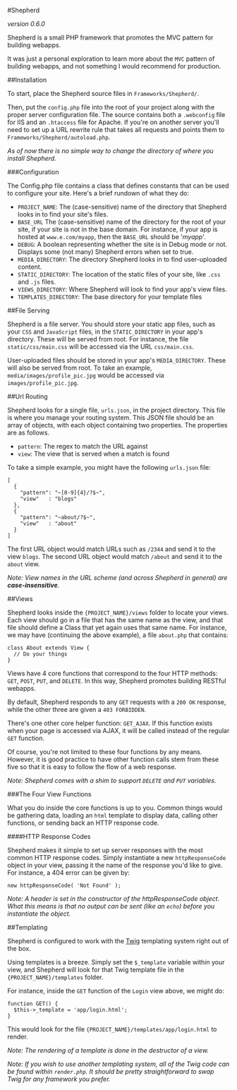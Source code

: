 #Shepherd

_version 0.6.0_

Shepherd is a small PHP framework that promotes the MVC pattern for building webapps.

It was just a personal exploration to learn more about the `MVC` pattern of building webapps, and not something I would recommend for production.

##Installation

To start, place the Shepherd source files in `Frameworks/Shepherd/`.

Then, put the `config.php` file into the root of your project along with the proper server configuration file. The source contains both a `.webconfig` file for IIS and an `.htaccess` file for Apache. If you're on another server you'll need to set up a URL rewrite rule that takes all requests and points them to `Frameworks/Shepherd/autoload.php`.

_As of now there is no simple way to change the directory of where you install Shepherd._

###Configuration

The Config.php file contains a class that defines constants that can be used to configure your site. Here's a brief rundown of what they do:

- `PROJECT_NAME`: The (case-sensitive) name of the directory that Shepherd looks in to find your site's files.
- `BASE_URL` The (case-sensitive) name of the directory for the root of your site, if your site is not in the base domain. For instance, if your app is hosted at `www.e.com/myapp`, then the `BASE_URL` should be '_myapp_'.
- `DEBUG`: A boolean representing whether the site is in Debug mode or not. Displays some (not many) Shepherd errors when set to true.
- `MEDIA_DIRECTORY`: The directory Shepherd looks in to find user-uploaded content.
- `STATIC_DIRECTORY`: The location of the static files of your site, like `.css` and `.js` files.
- `VIEWS_DIRECTORY`: Where Shepherd will look to find your app's view files.
- `TEMPLATES_DIRECTORY`: The base directory for your template files

##File Serving

Shepherd is a file server. You should store your static app files, such as your `CSS` and `JavaScript` files, in the `STATIC_DIRECTORY` in your app's directory. These will be served from root. For instance, the file `static/css/main.css` will be accessed via the URL `css/main.css`.

User-uploaded files should be stored in your app's `MEDIA_DIRECTORY`. These will also be served from root. To take an example, `media/images/profile_pic.jpg` would be accessed via `images/profile_pic.jpg`.

##Url Routing

Shepherd looks for a single file, `urls.json`, in the project directory. This file is where you manage your routing system. This JSON file should be an array of objects, with each object containing two properties. The properties are as follows.

- `pattern`: The regex to match the URL against
- `view`: The view that is served when a match is found

To take a simple example, you might have the following `urls.json` file:

    [
      {
        "pattern": "~[0-9]{4}/?$~",
        "view"   : "blogs"
      },
      {
        "pattern": "~about/?$~",
        "view"   : "about"
      }
    ]

The first URL object would match URLs such as `/2344` and send it to the view `blogs`. The second URL object would match `/about` and send it to the `about` view.

_Note: View names in the URL scheme (and across Shepherd in general) are **case-insensitive**._

##Views

Shepherd looks inside the `{PROJECT_NAME}/views` folder to locate your views. Each view should go in a file that has the same name as the view, and that file should define a Class that yet again uses that same name. For instance, we may have (continuing the above example), a file `about.php` that contains:

    class About extends View {
      // Do your things
    }

Views have 4 core functions that correspond to the four HTTP methods: `GET`, `POST`, `PUT`, and `DELETE`. In this way, Shepherd promotes building RESTful webapps.

By default, Shepherd responds to any `GET` requests with a `200 OK` response, while the other three are given a `403 FORBIDDEN`.

There's one other core helper function: `GET_AJAX`. If this function exists when your page is accessed via AJAX, it will be called instead of the regular `GET` function.

Of course, you're not limited to these four functions by any means. However, it is good practice to have other function calls stem from these five so that it is easy to follow the flow of a web response.

_Note: Shepherd comes with a shim to support `DELETE` and `PUT` variables._

###The Four View Functions

What you do inside the core functions is up to you. Common things would be gathering data, loading an `html` template to display data, calling other functions, or sending back an HTTP response code.

####HTTP Response Codes

Shepherd makes it simple to set up server responses with the most common HTTP response codes. Simply instantiate a new `httpResponseCode` object in your view, passing it the name of the response you'd like to give. For instance, a 404 error can be given by:

    new httpResponseCode( 'Not Found' );

_Note: A header is set in the constructor of the httpResponseCode object. What this means is that no output can be sent (like an `echo`) before you instantiate the object._

##Templating

Shepherd is configured to work with the [Twig](http://twig.sensiolabs.org/) templating system right out of the box.

Using templates is a breeze. Simply set the `$_template` variable within your view, and Shepherd will look for that Twig template file in the `{PROJECT_NAME}/templates` folder.

For instance, inside the `GET` function of the `Login` view above, we might do:

    function GET() {
      $this->_template = 'app/login.html';
    }

This would look for the file `{PROJECT_NAME}/templates/app/login.html` to render.

*Note: The rendering of a template is done in the destructor of a view.*

_Note: If you wish to use another templating system, all of the Twig code can be found within `render.php`. It should be pretty straightforward to swap Twig for any framework you prefer._

